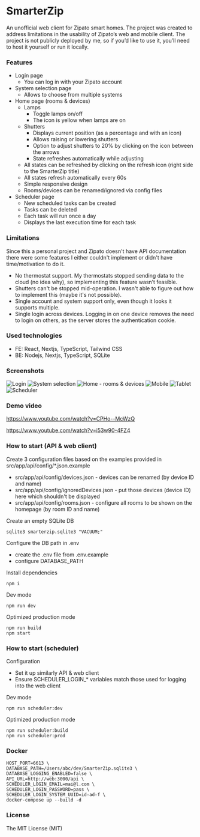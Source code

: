 # SmarterZip

An unofficial web client for Zipato smart homes. The project was created to address limitations in the usability of Zipato’s web and mobile client.
The project is not publicly deployed by me, so if you’d like to use it, you’ll need to host it yourself or run it locally.

### Features

- Login page
  - You can log in with your Zipato account
- System selection page
  - Allows to choose from multiple systems
- Home page (rooms & devices)
  - Lamps
    - Toggle lamps on/off
    - The icon is yellow when lamps are on
  - Shutters
    - Displays current position (as a percentage and with an icon)
    - Allows raising or lowering shutters
    - Option to adjust shutters to 20% by clicking on the icon between the arrows
    - State refreshes automatically while adjusting
  - All states can be refreshed by clicking on the refresh icon (right side to the SmarterZip title)
  - All states refresh automatically every 60s
  - Simple responsive design
  - Rooms/devices can be renamed/ignored via config files
- Scheduler page
  - New scheduled tasks can be created
  - Tasks can be deleted
  - Each task will run once a day
  - Displays the last execution time for each task

### Limitations

Since this a personal project and Zipato doesn't have API documentation there were some features I either couldn't implement or didn't have time/motivation to do it.

- No thermostat support. My thermostats stopped sending data to the cloud (no idea why), so implementing this feature wasn’t feasible.
- Shutters can't be stopped mid-operation. I wasn't able to figure out how to implement this (maybe it's not possible).
- Single account and system support only, even though it looks it supports multiple.
- Single login across devices. Logging in on one device removes the need to login on others, as the server stores the authentication cookie.

### Used technologies

- FE: React, Nextjs, TypeScript, Tailwind CSS
- BE: Nodejs, Nextjs, TypeScript, SQLite

### Screenshots

![Login](1.png)
![System selection](2.png)
![Home - rooms & devices](3.png)
![Mobile](4.png)
![Tablet](5.png)
![Scheduler](6.png)

### Demo video

https://www.youtube.com/watch?v=CPHo--McWzQ

https://www.youtube.com/watch?v=i53w90-4FZ4

### How to start (API & web client)

Create 3 configuration files based on the examples provided in src/app/api/config/\*.json.example

- src/app/api/config/devices.json - devices can be renamed (by device ID and name)
- src/app/api/config/ignoredDevices.json - put those devices (device ID) here which shouldn't be displayed
- src/app/api/config/rooms.json - configure all rooms to be shown on the homepage (by room ID and name)

Create an empty SQLite DB

```
sqlite3 smarterzip.sqlite3 "VACUUM;"
```

Configure the DB path in .env

- create the .env file from .env.example
- configure DATABASE_PATH

Install dependencies

```
npm i
```

Dev mode

```
npm run dev
```

Optimized production mode

```
npm run build
npm start
```

### How to start (scheduler)

Configuration

- Set it up similarly API & web client
- Ensure SCHEDULER_LOGIN\_\* variables match those used for logging into the web client

Dev mode

```
npm run scheduler:dev
```

Optimized production mode

```
npm run scheduler:build
npm run scheduler:prod
```

### Docker

```
HOST_PORT=6613 \
DATABASE_PATH=/Users/abc/dev/SmarterZip.sqlite3 \
DATABASE_LOGGING_ENABLED=false \
API_URL=http://web:3000/api \
SCHEDULER_LOGIN_EMAIL=mai@l.com \
SCHEDULER_LOGIN_PASSWORD=pass \
SCHEDULER_LOGIN_SYSTEM_UUID=id-ad-f \
docker-compose up --build -d
```

### License

The MIT License (MIT)
